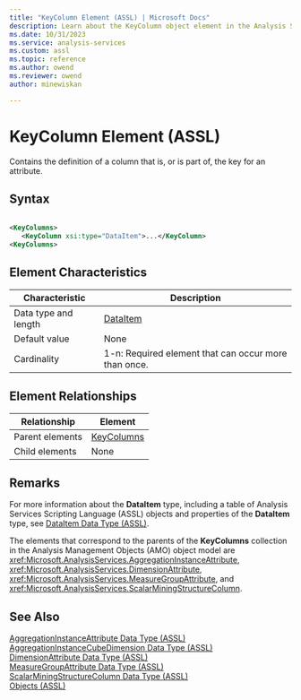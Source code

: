 ```yaml
---
title: "KeyColumn Element (ASSL) | Microsoft Docs"
description: Learn about the KeyColumn object element in the Analysis Services Scripting Language (ASSL) schema.
ms.date: 10/31/2023
ms.service: analysis-services
ms.custom: assl
ms.topic: reference
ms.author: owend
ms.reviewer: owend
author: minewiskan

---
```

# KeyColumn Element (ASSL)

  Contains the definition of a column that is, or is part of, the key for an attribute.  
  
## Syntax  
  
```xml  
  
<KeyColumns>  
   <KeyColumn xsi:type="DataItem">...</KeyColumn>  
<KeyColumns>  
```  
  
## Element Characteristics  
  
|Characteristic|Description|  
|--------------------|-----------------|  
|Data type and length|[DataItem](../data-type/dataitem-data-type-assl.md)|  
|Default value|None|  
|Cardinality|1-n: Required element that can occur more than once.|  
  
## Element Relationships  
  
|Relationship|Element|  
|------------------|-------------|  
|Parent elements|[KeyColumns](../collections/keycolumns-element-assl.md)|  
|Child elements|None|  
  
## Remarks  
 For more information about the **DataItem** type, including a table of Analysis Services Scripting Language (ASSL) objects and properties of the **DataItem** type, see [DataItem Data Type &#40;ASSL&#41;](../data-type/dataitem-data-type-assl.md).  
  
 The elements that correspond to the parents of the **KeyColumns** collection in the Analysis Management Objects (AMO) object model are <xref:Microsoft.AnalysisServices.AggregationInstanceAttribute>, <xref:Microsoft.AnalysisServices.DimensionAttribute>, <xref:Microsoft.AnalysisServices.MeasureGroupAttribute>, and <xref:Microsoft.AnalysisServices.ScalarMiningStructureColumn>.  
  
## See Also  
 [AggregationInstanceAttribute Data Type &#40;ASSL&#41;](../data-type/aggregationinstanceattribute-data-type-assl.md)   
 [AggregationInstanceCubeDimension Data Type &#40;ASSL&#41;](../data-type/aggregationinstancecubedimension-data-type-assl.md)   
 [DimensionAttribute Data Type &#40;ASSL&#41;](../data-type/dimensionattribute-data-type-assl.md)   
 [MeasureGroupAttribute Data Type &#40;ASSL&#41;](../data-type/measuregroupattribute-data-type-assl.md)   
 [ScalarMiningStructureColumn Data Type &#40;ASSL&#41;](../data-type/scalarminingstructurecolumn-data-type-assl.md)   
 [Objects &#40;ASSL&#41;](../objects/objects-assl.md)  
  
  
